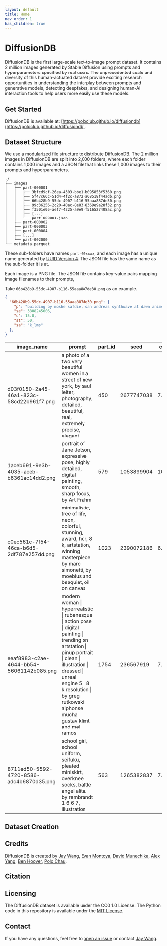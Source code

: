 ```yaml
---
layout: default
title: Home
nav_order: 1
has_children: true
---
```




# DiffusionDB

DiffusionDB is the first  large-scale text-to-image prompt dataset. It contains 2 million images generated by Stable Diffusion using prompts and hyperparameters specified by real users. The unprecedented scale and diversity of this human-actuated dataset provide exciting research opportunities in understanding the interplay between prompts and generative models, detecting deepfakes, and designing human-AI interaction tools to help users more easily use these models.

## Get Started

DiffusionDB is available at: [https://poloclub.github.io/diffusiondb](https://poloclub.github.io/diffusiondb).

## Dataset Structure

We use a modularized file structure to distribute DiffusionDB. The 2 million images in DiffusionDB are split into 2,000 folders, where each folder contains 1,000 images and a JSON file that links these 1,000 images to their prompts and hyperparameters.

```
./
├── images
│   ├── part-000001
│   │   ├── 3bfcd9cf-26ea-4303-bbe1-b095853f5360.png
│   │   ├── 5f47c66c-51d4-4f2c-a872-a68518f44adb.png
│   │   ├── 66b428b9-55dc-4907-b116-55aaa887de30.png
│   │   ├── 99c36256-2c20-40ac-8e83-8369e9a28f32.png
│   │   ├── f3501e05-aef7-4225-a9e9-f516527408ac.png
│   │   ├── [...]
│   │   └── part-000001.json
│   ├── part-000002
│   ├── part-000003
│   ├── part-000004
│   ├── [...]
│   └── part-002000
└── metadata.parquet
```

These sub-folders have names `part-00xxxx`, and each image has a unique name generated by [UUID Version 4](https://en.wikipedia.org/wiki/Universally_unique_identifier). The JSON file has the same name as the sub-folder it is at.

Each image is a PNG file. The JSON file contains key-value pairs mapping image filenames to their prompts,

Take `66b428b9-55dc-4907-b116-55aaa887de30.png` as an example.

```json
{
  "66b428b9-55dc-4907-b116-55aaa887de30.png": {
    "p": "building by moshe safdie, san andreas synthwave at dawn anime bladerunner 2 0 4 9 magic realism at dusk neon signs cyberpunk laser hyperrealism tokyo nightsky morning sun infrared sea at night, archdaily, wallpaper, highly detailed, trending on artstation. ",
    "se": 3808245006,
    "c": 15.0,
    "st": 50,
    "sa": "k_lms"
  },
}
```


| image_name                               | prompt                                                                                                                                                                                                                                                                                        | part_id | seed       | cfg  | sampler |
|------------------------------------------|-----------------------------------------------------------------------------------------------------------------------------------------------------------------------------------------------------------------------------------------------------------------------------------------------|---------|------------|------|---------|
| d03f0150-2a45-46a1-823c-58cd22b961f7.png | a photo of a two very beautiful women in a street of new york, by saul leiter, photography, detailed, beautiful, real, extremely precise, elegant                                                                                                                                             | 450     | 2677747038 | 7.0  | 8       |
| 1aceb691-9e3b-4035-aceb-b6361ac14dd2.png | portrait of Jane Jetson, expressive pose, highly detailed, digital painting, smooth, sharp focus, by Art Frahm                                                                                                                                                                                | 579     | 1053899904 | 10.0 | 8       |
| c0ec561c-7f54-46ca-b6d5-2df787e257dd.png | minimalistic, tree of life, neon, colorful, stunning, award, hdr, 8 k, artstation, winning masterpiece by marc simonetti, by moebius and basquiat, oil on canvas                                                                                                                              | 1023    | 2390072186 | 6.0  | 8       |
| eeaf8983-c2ae-4644-bb54-56061142b085.png | modern woman \| hyperrealistic \| rubenesque \| action pose \| digital painting \| trending on artstation \| pinup portrait \| clean \| illustration \| dressed \| unreal engine 5 \| 8 k resolution \| by greg rutkowski alphonse mucha gustav klimt and mel ramos                           | 1754    | 236567919  | 7.0  | 8       |
| 8711ed50-5592-4720-8586-adc4b6870d35.png | school girl, school uniform, seifuku, pleated miniskirt, overknee socks, battle angel alita. by rembrandt 1 6 6 7, illustration                                                                                                                                                               | 563     | 1265382837 | 7.0  | 8       |

## Dataset Creation

## Credits

DiffusionDB is created by [Jay Wang](https://zijie/wang), [Evan Montoya](https://www.linkedin.com/in/evan-montoya-b252391b4/), [David Munechika](https://www.linkedin.com/in/dmunechika/), [Alex Yang](https://alexanderyang.me), [Ben Hoover](https://www.bhoov.com), [Polo Chau](https://faculty.cc.gatech.edu/~dchau/).

## Citation



## Licensing

The DiffusionDB dataset is available under the CC0 1.0 License.
The Python code in this repository is available under the [MIT License](./LICENSE).

## Contact

If you have any questions, feel free to [open an issue](https://github.com/poloclub/diffusiondb/issues/new) or contact [Jay Wang](https://zijie.wang).
